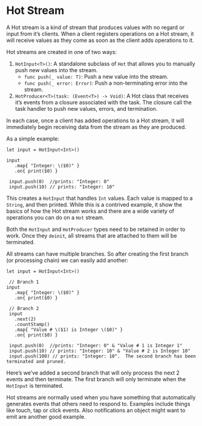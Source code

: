 # Hot Stream
A Hot stream is a kind of stream that produces values with no regard or input from it’s clients.  When a client registers operations on a Hot stream, it will receive values as they come as soon as the client adds operations to it.

Hot streams are created in one of two ways:

1.  `HotInput<T>()`: A standalone subclass of `Hot` that allows you to manually push new values into the stream.
	- `func push(_ value: T)`: Push a new value into the stream.
	- `func push(_ error: Error)`: Push a non-terminating error into the stream.
2. `HotProducer<T>(task: (Event<T>) -> Void)`: A Hot class that receives it’s events from a closure associated with the task. The closure call the task handler to push new values, errors, and termination.

In each case, once a client has added operations to a Hot stream, it will immediately begin receiving data from the stream as they are produced.  

As a simple example:

	let input = HotInput<Int>()
	
	input
	   .map{ "Integer: \($0)" }
	   .on{ print($0) }
	 
	 input.push(0)  //prints: "Integer: 0"
	 input.push(10) // prints: "Integer: 10"

This creates a `HotInput` that handles `Int` values.  Each value is mapped to a `String`, and then printed.  While this is a contrived example, it show the basics of how the Hot stream works and there are a wide variety of operations you can do on a `Hot` stream.

Both the `HotInput` and `HotProducer` types need to be retained in order to work.  Once they `deinit`, all streams that are attached to them will be terminated.

All streams can have multiple branches.  So after creating the first branch (or processing chain) we can easily add another:

	let input = HotInput<Int>()
	
	 // Branch 1
	input
	   .map{ "Integer: \($0)" }
	   .on{ print($0) }
	 
	 // Branch 2
	 input
	   .next(2)
	   .countStamp()
	   .map{ "Value # \($1) is Integer \($0)" }
	   .on{ print($0) }
	 
	 input.push(0)  //prints: "Integer: 0" & "Value # 1 is Integer 1"
	 input.push(10) // prints: "Integer: 10" & "Value # 2 is Integer 10"
	 input.push(100) // prints: "Integer: 10".  The second branch has been terminated and pruned.

Here’s we’ve added a second branch that will only process the next 2 events and then terminate.  The first branch will only terminate when the `HotInput` is terminated.

Hot streams are normally used when you have something that automatically generates events that others need to respond to.  Examples include things like touch, tap or click events.  Also notifications an object might want to emit are another good example.  

